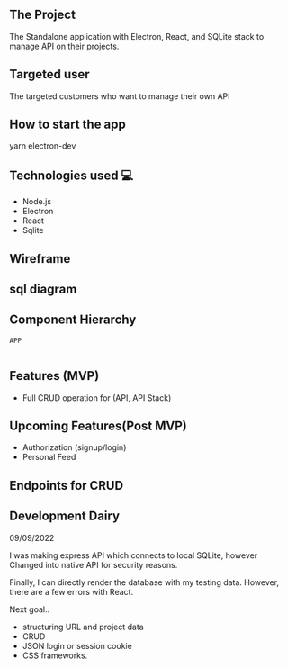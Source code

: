 

## The Project

The Standalone application with Electron, React, and SQLite stack to manage API on their projects.

## Targeted user
 The targeted customers who want to manage their own API 
 
## How to start the app 
yarn electron-dev

## Technologies used :computer:
- Node.js
- Electron
- React
- Sqlite
  
## Wireframe


## sql diagram 



## Component Hierarchy

```
APP        


```



## Features (MVP)

- Full CRUD operation for (API, API Stack)


## Upcoming Features(Post MVP)
- Authorization (signup/login)
- Personal Feed 

## Endpoints for CRUD


## Development Dairy

09/09/2022

I was making express API which connects to local SQLite, however
Changed into native API for security reasons. 

Finally, I can directly render the database with my testing data. 
However, there are a few errors with React. 

Next goal.. 
- structuring URL and project data 
- CRUD 
- JSON login or session cookie 
- CSS frameworks. 

